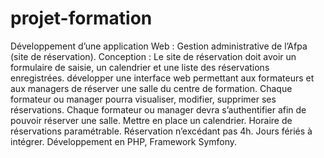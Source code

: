 # projet-formation

Développement d’une application Web : Gestion administrative de l’Afpa (site de réservation).
Conception : Le site de réservation doit avoir un formulaire de saisie, un calendrier et une liste des réservations enregistrées.
développer une interface web permettant aux formateurs et aux managers de réserver une salle du centre de formation. Chaque formateur ou manager pourra visualiser, modifier, supprimer ses réservations. 
Chaque formateur ou manager devra s’authentifier afin de pouvoir réserver une salle.
Mettre en place un calendrier.
Horaire de réservations paramétrable. Réservation n’excédant pas 4h.
Jours fériés à intégrer.
Développement en PHP, Framework Symfony.
